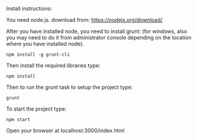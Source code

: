 Install instructions:

You need node.js. download from:
https://nodejs.org/download/

After you have installed node, you need to install grunt:
(for windows, also you may need to do it from administrator console depending on the location where you have installed node).
```
npm install -g grunt-cli
```
Then install the required libraries type:
```
npm install
```
Then to run the grunt task to setup the project type:
```
grunt
```
To start the project type:
```
npm start
```
Open your browser at localhost:3000/index.html